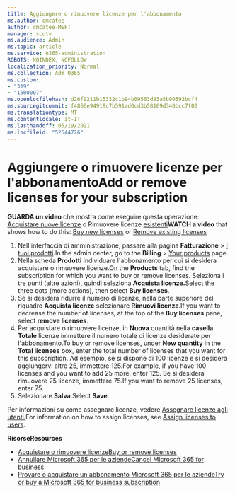 ```yaml
---
title: Aggiungere o rimuovere licenze per l'abbonamento
ms.author: cmcatee
author: cmcatee-MSFT
manager: scotv
ms.audience: Admin
ms.topic: article
ms.service: o365-administration
ROBOTS: NOINDEX, NOFOLLOW
localization_priority: Normal
ms.collection: Adm_O365
ms.custom:
- "319"
- "1500007"
ms.openlocfilehash: d26f9211b15332c1b94b09563d93a5b90592bcf4
ms.sourcegitcommit: f4866e94918c7b591ad0cd3b58169d340bcc7f00
ms.translationtype: MT
ms.contentlocale: it-IT
ms.lasthandoff: 05/19/2021
ms.locfileid: "52544726"
---
```

# <a name="add-or-remove-licenses-for-your-subscription"></a><span data-ttu-id="16c36-102">Aggiungere o rimuovere licenze per l'abbonamento</span><span class="sxs-lookup"><span data-stu-id="16c36-102">Add or remove licenses for your subscription</span></span>

<span data-ttu-id="16c36-103">**GUARDA un video** che mostra come eseguire questa operazione: [Acquistare nuove licenze](https://go.microsoft.com/fwlink/p/?linkid=2154857) o Rimuovere licenze [esistenti](https://go.microsoft.com/fwlink/p/?linkid=2154938)</span><span class="sxs-lookup"><span data-stu-id="16c36-103">**WATCH a video** that shows how to do this: [Buy new licenses](https://go.microsoft.com/fwlink/p/?linkid=2154857) or [Remove existing licenses](https://go.microsoft.com/fwlink/p/?linkid=2154938)</span></span>

1. <span data-ttu-id="16c36-104">Nell'interfaccia di amministrazione, passare alla pagina **Fatturazione** > [I tuoi prodotti](https://go.microsoft.com/fwlink/p/?linkid=842054).</span><span class="sxs-lookup"><span data-stu-id="16c36-104">In the admin center, go to the **Billing** > [Your products](https://go.microsoft.com/fwlink/p/?linkid=842054) page.</span></span>
2. <span data-ttu-id="16c36-105">Nella scheda **Prodotti** individuare l'abbonamento per cui si desidera acquistare o rimuovere licenze.</span><span class="sxs-lookup"><span data-stu-id="16c36-105">On the **Products** tab, find the subscription for which you want to buy or remove licenses.</span></span> <span data-ttu-id="16c36-106">Seleziona i tre punti (altre azioni), quindi seleziona **Acquista licenze.**</span><span class="sxs-lookup"><span data-stu-id="16c36-106">Select the three dots (more actions), then select **Buy licenses**.</span></span>
3. <span data-ttu-id="16c36-107">Se si desidera ridurre il numero di licenze, nella parte superiore del riquadro **Acquista licenze** selezionare **Rimuovi licenze**.</span><span class="sxs-lookup"><span data-stu-id="16c36-107">If you want to decrease the number of licenses, at the top of the **Buy licenses** pane, select **remove licenses**.</span></span>
4. <span data-ttu-id="16c36-108">Per acquistare o rimuovere licenze, in **Nuova** quantità nella **casella Totale** licenze immettere il numero totale di licenze desiderate per l'abbonamento.</span><span class="sxs-lookup"><span data-stu-id="16c36-108">To buy or remove licenses, under **New quantity** in the **Total licenses** box, enter the total number of licenses that you want for this subscription.</span></span> <span data-ttu-id="16c36-109">Ad esempio, se si dispone di 100 licenze e si desidera aggiungervi altre 25, immettere 125.</span><span class="sxs-lookup"><span data-stu-id="16c36-109">For example, if you have 100 licenses and you want to add 25 more, enter 125.</span></span> <span data-ttu-id="16c36-110">Se si desidera rimuovere 25 licenze, immettere 75.</span><span class="sxs-lookup"><span data-stu-id="16c36-110">If you want to remove 25 licenses, enter 75.</span></span>
5. <span data-ttu-id="16c36-111">Selezionare **Salva**.</span><span class="sxs-lookup"><span data-stu-id="16c36-111">Select **Save**.</span></span>

<span data-ttu-id="16c36-112">Per informazioni su come assegnare licenze, vedere [Assegnare licenze agli utenti.](/microsoft-365/admin/manage/assign-licenses-to-users)</span><span class="sxs-lookup"><span data-stu-id="16c36-112">For information on how to assign licenses, see [Assign licenses to users](/microsoft-365/admin/manage/assign-licenses-to-users).</span></span>

<span data-ttu-id="16c36-113">**Risorse**</span><span class="sxs-lookup"><span data-stu-id="16c36-113">**Resources**</span></span>
  
- [<span data-ttu-id="16c36-114">Acquistare o rimuovere licenze</span><span class="sxs-lookup"><span data-stu-id="16c36-114">Buy or remove licenses</span></span>](/microsoft-365/commerce/licenses/buy-licenses)
- [<span data-ttu-id="16c36-115">Annullare Microsoft 365 per le aziende</span><span class="sxs-lookup"><span data-stu-id="16c36-115">Cancel Microsoft 365 for business</span></span>](/microsoft-365/commerce/subscriptions/cancel-your-subscription)
- [<span data-ttu-id="16c36-116">Provare o acquistare un abbonamento Microsoft 365 per le aziende</span><span class="sxs-lookup"><span data-stu-id="16c36-116">Try or buy a Microsoft 365 for business subscription</span></span>](/microsoft-365/commerce/try-or-buy-microsoft-365)